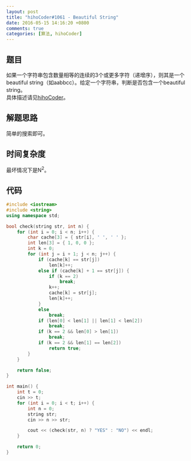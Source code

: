 ```yaml
---
layout: post
title: "hihoCoder#1061 - Beautiful String"
date: 2016-05-15 14:16:20 +0800
comments: true
categories: [算法, hihoCoder]
---
```


## 题目
如果一个字符串包含数量相等的连续的3个或更多字符（递增序），则其是一个beautiful string（如aabbcc）。给定一个字符串，判断是否包含一个beautiful string。  
具体描述请见[hihoCoder](http://hihocoder.com/problemset/problem/1061)。
<!--more-->
## 解题思路
简单的搜索即可。
## 时间复杂度
最坏情况下是N<sup>2</sup>。
## 代码
```c++
#include <iostream>
#include <string>
using namespace std;

bool check(string str, int n) {
	for (int i = 0; i < n; i++) {
		char cache[3] = { str[i], ' ', ' ' };
		int len[3] = { 1, 0, 0 };
		int k = 0;
		for (int j = i + 1; j < n; j++) {
			if (cache[k] == str[j])
				len[k]++;
			else if (cache[k] + 1 == str[j]) {
				if (k == 2)
					break;
				k++;
				cache[k] = str[j];
				len[k]++;
			}
			else
				break;
			if (len[0] < len[1] || len[1] < len[2])
				break;
			if (k == 2 && len[0] > len[1])
				break;
			if (k == 2 && len[1] == len[2])
				return true;
		}
	}

	return false;
}

int main() {
	int t = 0;
	cin >> t;
	for (int i = 0; i < t; i++) {
		int n = 0;
		string str;
		cin >> n >> str;

		cout << (check(str, n) ? "YES" : "NO") << endl;
	}

	return 0;
}
```